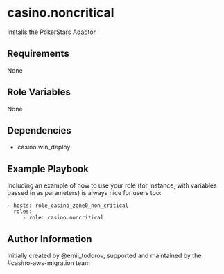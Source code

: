 casino.noncritical
=========

Installs the PokerStars Adaptor

Requirements
------------

None

Role Variables
--------------

None

Dependencies
------------

- casino.win_deploy

Example Playbook
----------------

Including an example of how to use your role (for instance, with variables passed in as parameters) is always nice for users too:

    - hosts: role_casino_zone0_non_critical
      roles:
         - role: casino.noncritical

Author Information
------------------

Initially created by @emil_todorov, supported and maintained by the #casino-aws-migration team
